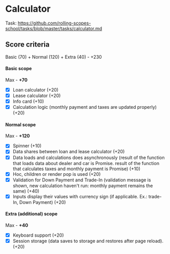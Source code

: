 # Calculator

Task: https://github.com/rolling-scopes-school/tasks/blob/master/tasks/calculator.md

## Score criteria

Basic (70) + Normal (120) + Extra (40) - +230

#### Basic scope
Max - **+70**

 - [x] Loan calculator (+20)
 - [x] Lease calculator (+20)
 - [x] Info card (+10)
 - [x] Calculation logic (monthly payment and taxes are updated properly) (+20)

#### Normal scope
Max - **+120**

 - [x] Spinner (+10)
 - [x] Data shares between loan and lease calculator (+20)
 - [x] Data loads and calculations does asynchronously (result of the function that loads data about dealer and car is Promise. result of the function that calculates taxes and monthly payment is Promise) (+10)
 - [x] Hoc, children or render pop is used (+20)
 - [x] Validation for Down Payment and Trade-In (validation message is shown, new calculation haven't run: monthly payment remains the same) (+40)
 - [x] Inputs display their values with currency sign (if applicable. Ex.: trade-In, Down Payment) (+20)

#### Extra (additional) scope
Max - **+40**

 - [x] Keyboard support (+20)
 - [x] Session storage (data saves to storage and restores after page reload). (+20)
